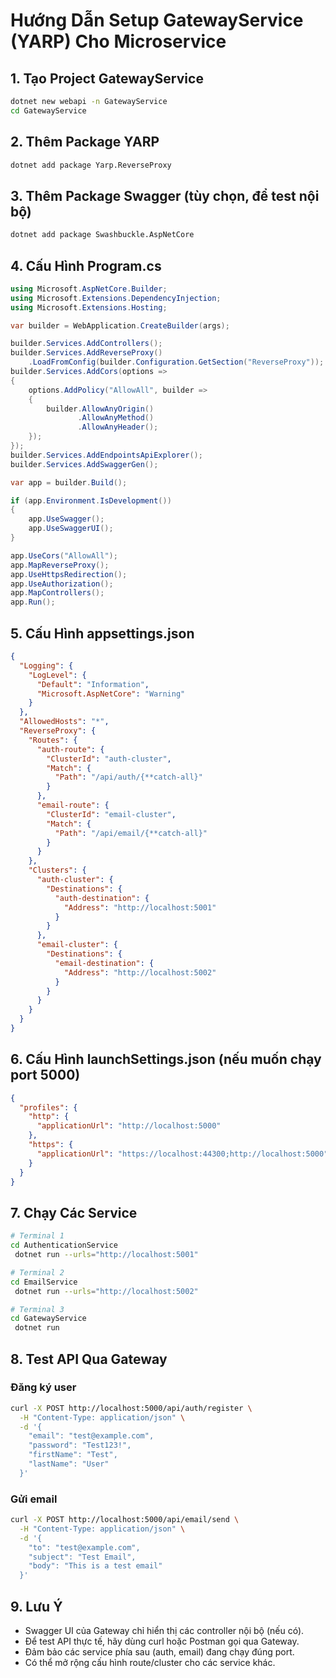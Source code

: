# Hướng Dẫn Setup GatewayService (YARP) Cho Microservice

## 1. Tạo Project GatewayService
```bash
dotnet new webapi -n GatewayService
cd GatewayService
```

## 2. Thêm Package YARP
```bash
dotnet add package Yarp.ReverseProxy
```

## 3. Thêm Package Swagger (tùy chọn, để test nội bộ)
```bash
dotnet add package Swashbuckle.AspNetCore
```

## 4. Cấu Hình Program.cs
```csharp
using Microsoft.AspNetCore.Builder;
using Microsoft.Extensions.DependencyInjection;
using Microsoft.Extensions.Hosting;

var builder = WebApplication.CreateBuilder(args);

builder.Services.AddControllers();
builder.Services.AddReverseProxy()
    .LoadFromConfig(builder.Configuration.GetSection("ReverseProxy"));
builder.Services.AddCors(options =>
{
    options.AddPolicy("AllowAll", builder =>
    {
        builder.AllowAnyOrigin()
               .AllowAnyMethod()
               .AllowAnyHeader();
    });
});
builder.Services.AddEndpointsApiExplorer();
builder.Services.AddSwaggerGen();

var app = builder.Build();

if (app.Environment.IsDevelopment())
{
    app.UseSwagger();
    app.UseSwaggerUI();
}

app.UseCors("AllowAll");
app.MapReverseProxy();
app.UseHttpsRedirection();
app.UseAuthorization();
app.MapControllers();
app.Run();
```

## 5. Cấu Hình appsettings.json
```json
{
  "Logging": {
    "LogLevel": {
      "Default": "Information",
      "Microsoft.AspNetCore": "Warning"
    }
  },
  "AllowedHosts": "*",
  "ReverseProxy": {
    "Routes": {
      "auth-route": {
        "ClusterId": "auth-cluster",
        "Match": {
          "Path": "/api/auth/{**catch-all}"
        }
      },
      "email-route": {
        "ClusterId": "email-cluster",
        "Match": {
          "Path": "/api/email/{**catch-all}"
        }
      }
    },
    "Clusters": {
      "auth-cluster": {
        "Destinations": {
          "auth-destination": {
            "Address": "http://localhost:5001"
          }
        }
      },
      "email-cluster": {
        "Destinations": {
          "email-destination": {
            "Address": "http://localhost:5002"
          }
        }
      }
    }
  }
}
```

## 6. Cấu Hình launchSettings.json (nếu muốn chạy port 5000)
```json
{
  "profiles": {
    "http": {
      "applicationUrl": "http://localhost:5000"
    },
    "https": {
      "applicationUrl": "https://localhost:44300;http://localhost:5000"
    }
  }
}
```

## 7. Chạy Các Service
```bash
# Terminal 1
cd AuthenticationService
 dotnet run --urls="http://localhost:5001"

# Terminal 2
cd EmailService
 dotnet run --urls="http://localhost:5002"

# Terminal 3
cd GatewayService
 dotnet run
```

## 8. Test API Qua Gateway
### Đăng ký user
```bash
curl -X POST http://localhost:5000/api/auth/register \
  -H "Content-Type: application/json" \
  -d '{
    "email": "test@example.com",
    "password": "Test123!",
    "firstName": "Test",
    "lastName": "User"
  }'
```

### Gửi email
```bash
curl -X POST http://localhost:5000/api/email/send \
  -H "Content-Type: application/json" \
  -d '{
    "to": "test@example.com",
    "subject": "Test Email",
    "body": "This is a test email"
  }'
```

## 9. Lưu Ý
- Swagger UI của Gateway chỉ hiển thị các controller nội bộ (nếu có).
- Để test API thực tế, hãy dùng curl hoặc Postman gọi qua Gateway.
- Đảm bảo các service phía sau (auth, email) đang chạy đúng port.
- Có thể mở rộng cấu hình route/cluster cho các service khác. 
